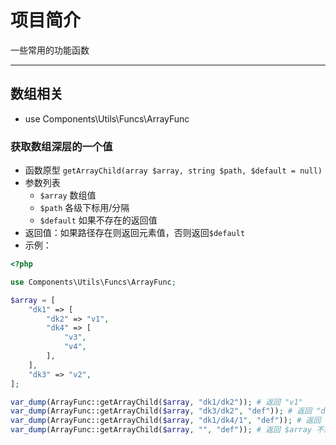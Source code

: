 # 项目简介

一些常用的功能函数

-----

## 数组相关

- use Components\Utils\Funcs\ArrayFunc

### 获取数组深层的一个值
- 函数原型 `getArrayChild(array $array, string $path, $default = null)`
- 参数列表
	- `$array` 数组值
	- `$path` 各级下标用/分隔
	- `$default` 如果不存在的返回值
- 返回值：如果路径存在则返回元素值，否则返回`$default`
- 示例：
```php
<?php

use Components\Utils\Funcs\ArrayFunc;

$array = [
    "dk1" => [
        "dk2" => "v1",
        "dk4" => [
            "v3",
            "v4",
        ],
    ],
    "dk3" => "v2",
];

var_dump(ArrayFunc::getArrayChild($array, "dk1/dk2")); # 返回 "v1"
var_dump(ArrayFunc::getArrayChild($array, "dk3/dk2", "def")); # 返回 "def"
var_dump(ArrayFunc::getArrayChild($array, "dk1/dk4/1", "def")); # 返回 "v4"
var_dump(ArrayFunc::getArrayChild($array, "", "def")); # 返回 $array 不过应该不会有人这么调用
```